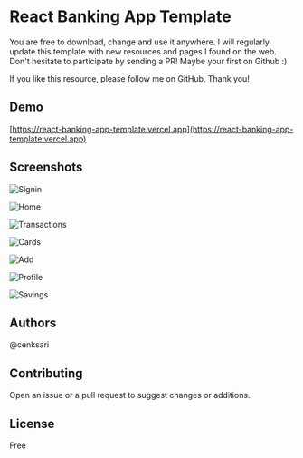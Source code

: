 # React Banking App Template

You are free to download, change and use it anywhere. I will regularly update this template with new resources and pages I found on the web. Don't hesitate to participate by sending a PR! Maybe your first on Github :)

If you like this resource, please follow me on GitHub. Thank you!

## Demo
[https://react-banking-app-template.vercel.app](https://react-banking-app-template.vercel.app)

## Screenshots

![Signin](https://raw.githubusercontent.com/cenksari/react-banking-app-template/master/screenshots/signin.png)

![Home](https://raw.githubusercontent.com/cenksari/react-banking-app-template/master/screenshots/home.png)

![Transactions](https://raw.githubusercontent.com/cenksari/react-banking-app-template/public/screenshots/transactions.png)

![Cards](https://raw.githubusercontent.com/cenksari/react-banking-app-template/master/screenshots/cards.png)

![Add](https://raw.githubusercontent.com/cenksari/react-banking-app-template/master/screenshots/addmoney.png)

![Profile](https://raw.githubusercontent.com/cenksari/react-banking-app-template/master/screenshots/profile.png)

![Savings](https://raw.githubusercontent.com/cenksari/react-banking-app-template/master/screenshots/savings.png)

## Authors

@cenksari

## Contributing

Open an issue or a pull request to suggest changes or additions.

## License

Free
